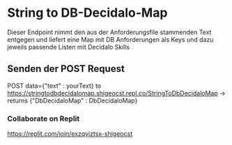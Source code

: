 # String to DB-Decidalo-Map

Dieser Endpoint nimmt den aus der Anforderungsfile stammenden Text entgegen und liefert eine Map mit DB Anforderungen als Keys und dazu jeweils passende Listen mit Decidalo Skills

## Senden der POST Request

POST data={"text" : yourText} to https://stringtodbdecidalomap.shigeocst.repl.co/StringToDbDecidaloMap ->
returns {"DbDecidaloMap" : DbDecidaloMap}

### Collaborate on Replit

https://replit.com/join/exzqyiztsx-shigeocst
